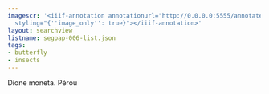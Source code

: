 ```yaml
---
imagescr: '<iiif-annotation annotationurl="http://0.0.0.0:5555/annotate/annotations/segpap-006-2.json"
  styling="{''image_only'': true}"></iiif-annotation>'
layout: searchview
listname: segpap-006-list.json
tags:
- butterfly
- insects
---
```

Dione moneta. Pérou